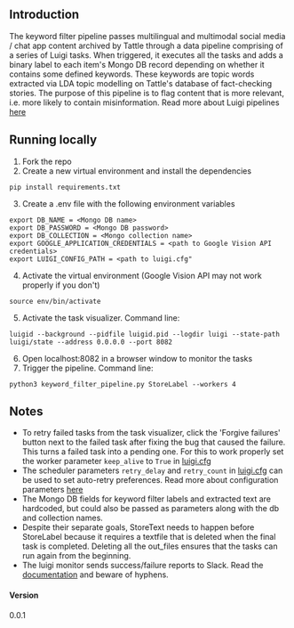 ## Introduction

The keyword filter pipeline passes multilingual and multimodal social media / chat app content archived by Tattle through a data pipeline comprising of a series of Luigi tasks. When triggered, it executes all the tasks and adds a binary label to each item's Mongo DB record depending on whether it contains some defined keywords. These keywords are topic words extracted via LDA topic modelling on Tattle's database of fact-checking stories. The purpose of this pipeline is to flag content that is more relevant, i.e. more likely to contain misinformation.
Read more about Luigi pipelines [here](https://luigi.readthedocs.io/en/stable/index.html)

## Running locally

1. Fork the repo
2. Create a new virtual environment and install the dependencies

```
pip install requirements.txt
```

3. Create a .env file with the following environment variables

```
export DB_NAME = <Mongo DB name>
export DB_PASSWORD = <Mongo DB password>
export DB_COLLECTION = <Mongo collection name>
export GOOGLE_APPLICATION_CREDENTIALS = <path to Google Vision API credentials>
export LUIGI_CONFIG_PATH = <path to luigi.cfg"

```

4. Activate the virtual environment (Google Vision API may not work properly if you don't)

```
source env/bin/activate
```

5. Activate the task visualizer. Command line:

```
luigid --background --pidfile luigid.pid --logdir luigi --state-path luigi/state --address 0.0.0.0 --port 8082
```

6. Open localhost:8082 in a browser window to monitor the tasks
7. Trigger the pipeline. Command line:

```
python3 keyword_filter_pipeline.py StoreLabel --workers 4
```

## Notes

- To retry failed tasks from the task visualizer, click the 'Forgive failures' button next to the failed task after fixing the bug that caused the failure. This turns a failed task into a pending one. For this to work properly set the worker parameter `keep_alive` to `True` in [luigi.cfg](luigi.cfg)
- The scheduler parameters `retry_delay` and `retry_count` in [luigi.cfg](luigi.cfg) can be used to set auto-retry preferences. Read more about configuration parameters [here](https://luigi.readthedocs.io/en/stable/configuration.html)
- The Mongo DB fields for keyword filter labels and extracted text are hardcoded, but could also be passed as parameters along with the db and collection names.
- Despite their separate goals, StoreText needs to happen before StoreLabel because it requires a textfile that is deleted when the final task is completed. Deleting all the out_files ensures that the tasks can run again from the beginning.
- The luigi monitor sends success/failure reports to Slack. Read the [documentation](https://github.com/hudl/luigi-monitor) and beware of hyphens.

#### Version

0.0.1

